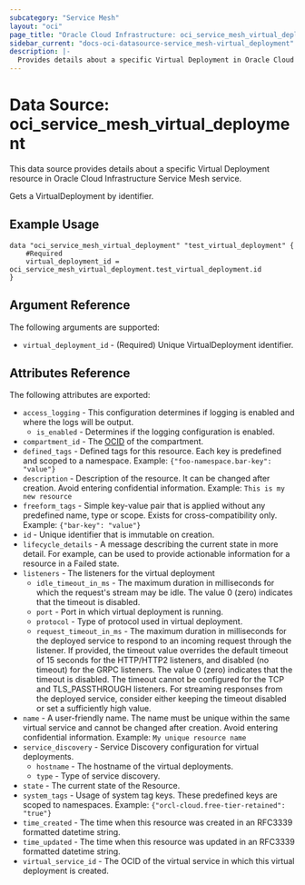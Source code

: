 ```yaml
---
subcategory: "Service Mesh"
layout: "oci"
page_title: "Oracle Cloud Infrastructure: oci_service_mesh_virtual_deployment"
sidebar_current: "docs-oci-datasource-service_mesh-virtual_deployment"
description: |-
  Provides details about a specific Virtual Deployment in Oracle Cloud Infrastructure Service Mesh service
---
```


# Data Source: oci_service_mesh_virtual_deployment
This data source provides details about a specific Virtual Deployment resource in Oracle Cloud Infrastructure Service Mesh service.

Gets a VirtualDeployment by identifier.

## Example Usage

```hcl
data "oci_service_mesh_virtual_deployment" "test_virtual_deployment" {
	#Required
	virtual_deployment_id = oci_service_mesh_virtual_deployment.test_virtual_deployment.id
}
```

## Argument Reference

The following arguments are supported:

* `virtual_deployment_id` - (Required) Unique VirtualDeployment identifier.


## Attributes Reference

The following attributes are exported:

* `access_logging` - This configuration determines if logging is enabled and where the logs will be output.
	* `is_enabled` - Determines if the logging configuration is enabled.
* `compartment_id` - The [OCID](https://docs.cloud.oracle.com/iaas/Content/General/Concepts/identifiers.htm) of the compartment. 
* `defined_tags` - Defined tags for this resource. Each key is predefined and scoped to a namespace. Example: `{"foo-namespace.bar-key": "value"}` 
* `description` - Description of the resource. It can be changed after creation. Avoid entering confidential information.  Example: `This is my new resource` 
* `freeform_tags` - Simple key-value pair that is applied without any predefined name, type or scope. Exists for cross-compatibility only. Example: `{"bar-key": "value"}` 
* `id` - Unique identifier that is immutable on creation.
* `lifecycle_details` - A message describing the current state in more detail. For example, can be used to provide actionable information for a resource in a Failed state.
* `listeners` - The listeners for the virtual deployment
	* `idle_timeout_in_ms` - The maximum duration in milliseconds for which the request's stream may be idle. The value 0 (zero) indicates that the timeout is disabled.
	* `port` - Port in which virtual deployment is running.
	* `protocol` - Type of protocol used in virtual deployment.
	* `request_timeout_in_ms` - The maximum duration in milliseconds for the deployed service to respond to an incoming request through the listener.  If provided, the timeout value overrides the default timeout of 15 seconds for the HTTP/HTTP2 listeners, and disabled (no timeout) for the GRPC listeners. The value 0 (zero) indicates that the timeout is disabled.  The timeout cannot be configured for the TCP and TLS_PASSTHROUGH listeners.  For streaming responses from the deployed service, consider either keeping the timeout disabled or set a sufficiently high value. 
* `name` - A user-friendly name. The name must be unique within the same virtual service and cannot be changed after creation. Avoid entering confidential information.  Example: `My unique resource name` 
* `service_discovery` - Service Discovery configuration for virtual deployments.
	* `hostname` - The hostname of the virtual deployments.
	* `type` - Type of service discovery.
* `state` - The current state of the Resource.
* `system_tags` - Usage of system tag keys. These predefined keys are scoped to namespaces. Example: `{"orcl-cloud.free-tier-retained": "true"}` 
* `time_created` - The time when this resource was created in an RFC3339 formatted datetime string.
* `time_updated` - The time when this resource was updated in an RFC3339 formatted datetime string.
* `virtual_service_id` - The OCID of the virtual service in which this virtual deployment is created.

